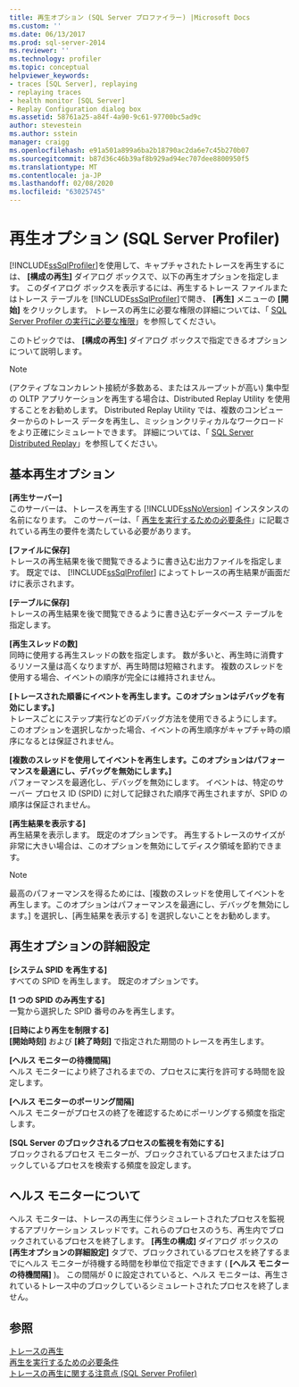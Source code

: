 ```yaml
---
title: 再生オプション (SQL Server プロファイラー) |Microsoft Docs
ms.custom: ''
ms.date: 06/13/2017
ms.prod: sql-server-2014
ms.reviewer: ''
ms.technology: profiler
ms.topic: conceptual
helpviewer_keywords:
- traces [SQL Server], replaying
- replaying traces
- health monitor [SQL Server]
- Replay Configuration dialog box
ms.assetid: 58761a25-a84f-4a90-9c61-97700bc5ad9c
author: stevestein
ms.author: sstein
manager: craigg
ms.openlocfilehash: e91a501a899a6ba2b18790ac2da6e7c45b270b07
ms.sourcegitcommit: b87d36c46b39af8b929ad94ec707dee8800950f5
ms.translationtype: MT
ms.contentlocale: ja-JP
ms.lasthandoff: 02/08/2020
ms.locfileid: "63025745"
---
```

# <a name="replay-options-sql-server-profiler"></a>再生オプション (SQL Server Profiler)
  [!INCLUDE[ssSqlProfiler](../../includes/sssqlprofiler-md.md)]を使用して、キャプチャされたトレースを再生するには、 **[構成の再生]** ダイアログ ボックスで、以下の再生オプションを指定します。 このダイアログ ボックスを表示するには、再生するトレース ファイルまたはトレース テーブルを [!INCLUDE[ssSqlProfiler](../../includes/sssqlprofiler-md.md)]で開き、 **[再生]** メニューの **[開始]** をクリックします。 トレースの再生に必要な権限の詳細については、「 [SQL Server Profiler の実行に必要な権限](sql-server-profiler.md)」を参照してください。  
  
 このトピックでは、 **[構成の再生]** ダイアログ ボックスで指定できるオプションについて説明します。  
  
> [!NOTE]  
>  (アクティブなコンカレント接続が多数ある、またはスループットが高い) 集中型の OLTP アプリケーションを再生する場合は、Distributed Replay Utility を使用することをお勧めします。 Distributed Replay Utility では、複数のコンピューターからのトレース データを再生し、ミッションクリティカルなワークロードをより正確にシミュレートできます。 詳細については、「 [SQL Server Distributed Replay](../distributed-replay/sql-server-distributed-replay.md)」を参照してください。  
  
## <a name="basic-replay-options"></a>基本再生オプション  
 **[再生サーバー]**  
 このサーバーは、トレースを再生する [!INCLUDE[ssNoVersion](../../includes/ssnoversion-md.md)] インスタンスの名前になります。 このサーバーは、「 [再生を実行するための必要条件](replay-requirements.md)」に記載されている再生の要件を満たしている必要があります。  
  
 **[ファイルに保存]**  
 トレースの再生結果を後で閲覧できるように書き込む出力ファイルを指定します。 既定では、 [!INCLUDE[ssSqlProfiler](../../includes/sssqlprofiler-md.md)] によってトレースの再生結果が画面だけに表示されます。  
  
 **[テーブルに保存]**  
 トレースの再生結果を後で閲覧できるように書き込むデータベース テーブルを指定します。  
  
 **[再生スレッドの数]**  
 同時に使用する再生スレッドの数を指定します。 数が多いと、再生時に消費するリソース量は高くなりますが、再生時間は短縮されます。 複数のスレッドを使用する場合、イベントの順序が完全には維持されません。  
  
 **[トレースされた順番にイベントを再生します。このオプションはデバッグを有効にします。]**  
 トレースごとにステップ実行などのデバッグ方法を使用できるようにします。 このオプションを選択しなかった場合、イベントの再生順序がキャプチャ時の順序になるとは保証されません。  
  
 **[複数のスレッドを使用してイベントを再生します。このオプションはパフォーマンスを最適にし、デバッグを無効にします。]**  
 パフォーマンスを最適化し、デバッグを無効にします。 イベントは、特定のサーバー プロセス ID (SPID) に対して記録された順序で再生されますが、SPID の順序は保証されません。  
  
 **[再生結果を表示する]**  
 再生結果を表示します。 既定のオプションです。 再生するトレースのサイズが非常に大きい場合は、このオプションを無効にしてディスク領域を節約できます。  
  
> [!NOTE]  
>  最高のパフォーマンスを得るためには、[複数のスレッドを使用してイベントを再生します。このオプションはパフォーマンスを最適にし、デバッグを無効にします。] を選択し、[再生結果を表示する] を選択しないことをお勧めします。  
  
## <a name="advanced-replay-options"></a>再生オプションの詳細設定  
 **[システム SPID を再生する]**  
 すべての SPID を再生します。 既定のオプションです。  
  
 **[1 つの SPID のみ再生する]**  
 一覧から選択した SPID 番号のみを再生します。  
  
 **[日時により再生を制限する]**  
 **[開始時刻]** および **[終了時刻]** で指定された期間のトレースを再生します。  
  
 **[ヘルス モニターの待機間隔]**  
 ヘルス モニターにより終了されるまでの、プロセスに実行を許可する時間を設定します。  
  
 **[ヘルス モニターのポーリング間隔]**  
 ヘルス モニターがプロセスの終了を確認するためにポーリングする頻度を指定します。  
  
 **[SQL Server のブロックされるプロセスの監視を有効にする]**  
 ブロックされるプロセス モニターが、ブロックされているプロセスまたはブロックしているプロセスを検索する頻度を設定します。  
  
## <a name="about-the-health-monitor"></a>ヘルス モニターについて  
 ヘルス モニターは、トレースの再生に伴うシミュレートされたプロセスを監視するアプリケーション スレッドです。これらのプロセスのうち、再生内でブロックされているプロセスを終了します。 **[再生の構成]** ダイアログ ボックスの **[再生オプションの詳細設定]** タブで、ブロックされているプロセスを終了するまでにヘルス モニターが待機する時間を秒単位で指定できます ( **[ヘルス モニターの待機間隔]** )。 この間隔が 0 に設定されていると、ヘルス モニターは、再生されているトレース中のブロックしているシミュレートされたプロセスを終了しません。  
  
## <a name="see-also"></a>参照  
 [トレースの再生](replay-traces.md)   
 [再生を実行するための必要条件](replay-requirements.md)   
 [トレースの再生に関する注意点 &#40;SQL Server Profiler&#41;](considerations-for-replaying-traces-sql-server-profiler.md)  
  
  
